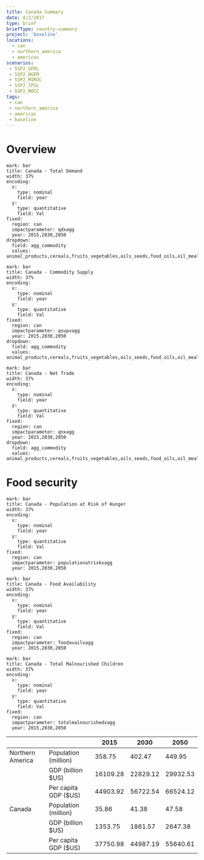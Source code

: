```yaml
---
title: Canada Summary
date: 4/2/2017
type: brief
briefType: country-summary
project: 'baseline'
locations:
  - can
  - northern_america
  - americas
scenarios:
 - SSP2_GFDL
 - SSP2_HGEM
 - SSP2_MIROC
 - SSP2_IPSL
 - SSP2_NOCC
tags:
 - can
 - northern_america
 - americas
 - baseline
---
```

# Overview 

```chart
mark: bar
title: Canada - Total Demand
width: 37%
encoding:
  x:
    type: nominal
    field: year
  y:
    type: quantitative
    field: Val
fixed:
  region: can
  impactparameter: qdxagg
  year: 2015,2030,2050
dropdown:
  field: agg_commodity
  values: animal_products,cereals,fruits_vegetables,oils_seeds,food_oils,oil_meals,other,pulses,roots_tubers,sugar
```

```chart
mark: bar
title: Canada - Commodity Supply
width: 37%
encoding:
  x:
    type: nominal
    field: year
  y:
    type: quantitative
    field: Val
fixed:
  region: can
  impactparameter: qsupxagg
  year: 2015,2030,2050
dropdown:
  field: agg_commodity
  values: animal_products,cereals,fruits_vegetables,oils_seeds,food_oils,oil_meals,other,pulses,roots_tubers,sugar
```

```chart
mark: bar
title: Canada - Net Trade
width: 37%
encoding:
  x:
    type: nominal
    field: year
  y:
    type: quantitative
    field: Val
fixed:
  region: can
  impactparameter: qnxagg
  year: 2015,2030,2050
dropdown:
  field: agg_commodity
  values: animal_products,cereals,fruits_vegetables,oils_seeds,food_oils,oil_meals,other,pulses,roots_tubers,sugar
```

# Food security

```chart
mark: bar
title: Canada - Population at Risk of Hunger
width: 37%
encoding:
  x:
    type: nominal
    field: year
  y:
    type: quantitative
    field: Val
fixed:
  region: can
  impactparameter: populationatriskxagg
  year: 2015,2030,2050
```

```chart
mark: bar
title: Canada - Food Availability
width: 37%
encoding:
  x:
    type: nominal
    field: year
  y:
    type: quantitative
    field: Val
fixed:
  region: can
  impactparameter: foodavailxagg
  year: 2015,2030,2050
```

```chart
mark: bar
title: Canada - Total Malnourished Children
width: 37%
encoding:
  x:
    type: nominal
    field: year
  y:
    type: quantitative
    field: Val
fixed:
  region: can
  impactparameter: totalmalnourishedxagg
  year: 2015,2030,2050
```

|   |   | 2015 | 2030 | 2050 |
|---|---|---|---|---|
| Northern America | Population (million) | 358.75 | 402.47 | 449.95 |
|  | GDP (billion $US) | 16109.28 | 22829.12 | 29932.53 |
|  | Per capita GDP ($US) | 44903.92 | 56722.54 | 66524.12 |
| Canada | Population (million) | 35.86 | 41.38 | 47.58 |
|  | GDP (billion $US) | 1353.75 | 1861.57 | 2647.38 |
|  | Per capita GDP ($US) | 37750.98| 44987.19| 55640.61|